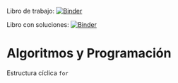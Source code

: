 Libro de trabajo: [![Binder](https://mybinder.org/badge_logo.svg)](https://mybinder.org/v2/gh/jzaldivar/Ciclo-for/HEAD?filepath=Ciclo-for.ipynb)

Libro con soluciones: [![Binder](https://mybinder.org/badge_logo.svg)](https://mybinder.org/v2/gh/jzaldivar/Ciclo-for/HEAD)
# Algoritmos y Programación

Estructura cíclica `for`
